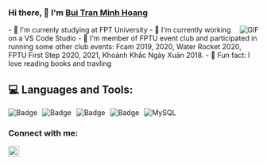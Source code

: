 ### Hi there, 👋 I'm [Bui Tran Minh Hoang](https://github.com/BuiMinhHoang5011)
<img align="right" alt="GIF" src="https://raw.githubusercontent.com/MartinHeinz/MartinHeinz/master/wave.gif" />
- 🔭 I'm currenly studying at FPT University
- 👀 I'm currently working on a VS Code Studio
- 💞️ I'm member of FPTU event club and participated in running some other club events: Fcam 2019, 2020, Water Rocket 2020, FPTU First Step 2020, 2021, Khoảnh Khắc Ngày Xuân 2018.
- 🌱 Fun fact: I love reading books and travling

## :computer: **Languages and Tools:** 
<img alt="Badge" style="float: left; margin-right: 10px;"  src="https://img.shields.io/badge/html5%20-%23E34F26.svg?&style=for-the-badge&logo=html5&logoColor=white"/> <img alt="Badge" style="float: left; margin-right: 10px;"  src="https://img.shields.io/badge/css3%20-%231572B6.svg?&style=for-the-badge&logo=css3&logoColor=white"/> <img alt="Badge" style="float: left; margin-right: 10px;"  src="https://img.shields.io/badge/javascript%20-%23323330.svg?&style=for-the-badge&logo=javascript&logoColor=%23F7DF1E"/> <img alt="MySQL" src="https://img.shields.io/badge/MySQL-00000F?style=for-the-badge&logo=mysql&logoColor=white"/> <img alt="Badge" style="float: left; margin-right: 10px;"  src="https://img.shields.io/badge/git%20-%23F05033.svg?&style=for-the-badge&logo=git&logoColor=white"/>
### Connect with me:
<a href="https://www.facebook.com/BuiMinhHoang.1302/">
  <img align="left" alt="TFacebook" width="22px" src="https://cdn.jsdelivr.net/npm/simple-icons@v3/icons/facebook.svg"/>
</a>

